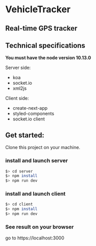 # VehicleTracker

## Real-time GPS tracker

## Technical specifications
**You must have the node version 10.13.0**

Server side: 
- koa
- socket.io
- xml2js

Client side: 
- create-next-app
- styled-components
- socket.io client

## Get started: 

Clone this project on your machine.
### install and launch server
```bash
$> cd server
$> npm install
$> npm run dev
```
### install and launch client
```bash
$> cd client
$> npm install
$> npm run dev
```
### See result on your browser
go to https://localhost:3000
